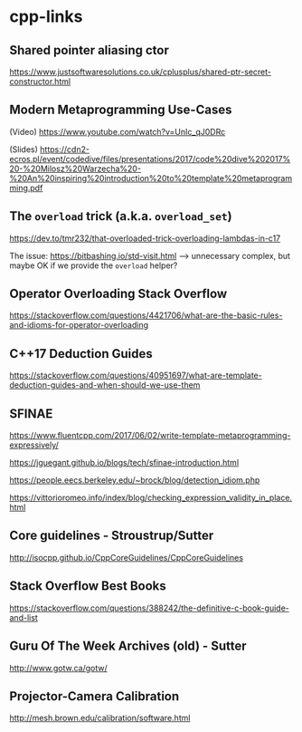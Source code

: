 # cpp-links

## Shared pointer aliasing ctor
https://www.justsoftwaresolutions.co.uk/cplusplus/shared-ptr-secret-constructor.html

## Modern Metaprogramming Use-Cases 

(Video)
https://www.youtube.com/watch?v=UnIc_qJ0DRc

(Slides)
https://cdn2-ecros.pl/event/codedive/files/presentations/2017/code%20dive%202017%20-%20Milosz%20Warzecha%20-%20An%20inspiring%20introduction%20to%20template%20metaprogramming.pdf

## The `overload` trick (a.k.a. `overload_set`)
https://dev.to/tmr232/that-overloaded-trick-overloading-lambdas-in-c17

The issue: https://bitbashing.io/std-visit.html --> unnecessary complex, but maybe OK if we provide the `overload` helper?

## Operator Overloading Stack Overflow

https://stackoverflow.com/questions/4421706/what-are-the-basic-rules-and-idioms-for-operator-overloading

## C++17 Deduction Guides

https://stackoverflow.com/questions/40951697/what-are-template-deduction-guides-and-when-should-we-use-them


## SFINAE
https://www.fluentcpp.com/2017/06/02/write-template-metaprogramming-expressively/

https://jguegant.github.io/blogs/tech/sfinae-introduction.html

https://people.eecs.berkeley.edu/~brock/blog/detection_idiom.php

https://vittorioromeo.info/index/blog/checking_expression_validity_in_place.html



## Core guidelines - Stroustrup/Sutter
http://isocpp.github.io/CppCoreGuidelines/CppCoreGuidelines

## Stack Overflow Best Books
https://stackoverflow.com/questions/388242/the-definitive-c-book-guide-and-list

## Guru Of The Week Archives (old) - Sutter
http://www.gotw.ca/gotw/



## Projector-Camera Calibration
http://mesh.brown.edu/calibration/software.html

